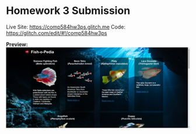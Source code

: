 # Homework 3 Submission
Live Site: https://comp584hw3ps.glitch.me Code: https://glitch.com/edit/#!/comp584hw3ps

**Preview:**
![homework 3 preview](HW3/assets/hw3preview.png)
